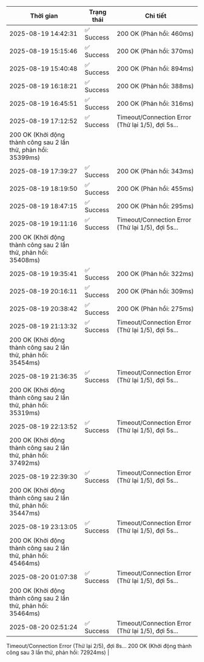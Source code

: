 | Thời gian | Trạng thái | Chi tiết |
|---|---|---|
| 2025-08-19 14:42:31 | ✅ Success | 200 OK (Phản hồi: 460ms) |
| 2025-08-19 15:15:46 | ✅ Success | 200 OK (Phản hồi: 370ms) |
| 2025-08-19 15:40:48 | ✅ Success | 200 OK (Phản hồi: 894ms) |
| 2025-08-19 16:18:21 | ✅ Success | 200 OK (Phản hồi: 388ms) |
| 2025-08-19 16:45:51 | ✅ Success | 200 OK (Phản hồi: 316ms) |
| 2025-08-19 17:12:52 | ✅ Success | Timeout/Connection Error (Thử lại 1/5), đợi 5s...
200 OK (Khởi động thành công sau 2 lần thử, phản hồi: 35399ms) |
| 2025-08-19 17:39:27 | ✅ Success | 200 OK (Phản hồi: 343ms) |
| 2025-08-19 18:19:50 | ✅ Success | 200 OK (Phản hồi: 455ms) |
| 2025-08-19 18:47:15 | ✅ Success | 200 OK (Phản hồi: 295ms) |
| 2025-08-19 19:11:16 | ✅ Success | Timeout/Connection Error (Thử lại 1/5), đợi 5s...
200 OK (Khởi động thành công sau 2 lần thử, phản hồi: 35408ms) |
| 2025-08-19 19:35:41 | ✅ Success | 200 OK (Phản hồi: 322ms) |
| 2025-08-19 20:16:11 | ✅ Success | 200 OK (Phản hồi: 309ms) |
| 2025-08-19 20:38:42 | ✅ Success | 200 OK (Phản hồi: 275ms) |
| 2025-08-19 21:13:32 | ✅ Success | Timeout/Connection Error (Thử lại 1/5), đợi 5s...
200 OK (Khởi động thành công sau 2 lần thử, phản hồi: 35454ms) |
| 2025-08-19 21:36:35 | ✅ Success | Timeout/Connection Error (Thử lại 1/5), đợi 5s...
200 OK (Khởi động thành công sau 2 lần thử, phản hồi: 35319ms) |
| 2025-08-19 22:13:52 | ✅ Success | Timeout/Connection Error (Thử lại 1/5), đợi 5s...
200 OK (Khởi động thành công sau 2 lần thử, phản hồi: 37492ms) |
| 2025-08-19 22:39:30 | ✅ Success | Timeout/Connection Error (Thử lại 1/5), đợi 5s...
200 OK (Khởi động thành công sau 2 lần thử, phản hồi: 35447ms) |
| 2025-08-19 23:13:05 | ✅ Success | Timeout/Connection Error (Thử lại 1/5), đợi 5s...
200 OK (Khởi động thành công sau 2 lần thử, phản hồi: 45464ms) |
| 2025-08-20 01:07:38 | ✅ Success | Timeout/Connection Error (Thử lại 1/5), đợi 5s...
200 OK (Khởi động thành công sau 2 lần thử, phản hồi: 35464ms) |
| 2025-08-20 02:51:24 | ✅ Success | Timeout/Connection Error (Thử lại 1/5), đợi 5s...
Timeout/Connection Error (Thử lại 2/5), đợi 8s...
200 OK (Khởi động thành công sau 3 lần thử, phản hồi: 72924ms) |
